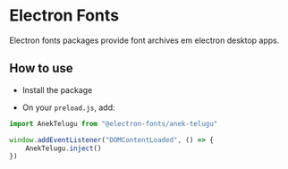 # Electron Fonts

Electron fonts packages provide font archives em electron desktop apps.

## How to use

* Install the package

* On your `preload.js`, add:

```ts
import AnekTelugu from "@electron-fonts/anek-telugu"

window.addEventListener("DOMContentLoaded", () => {
    AnekTelugu.inject()
})
```